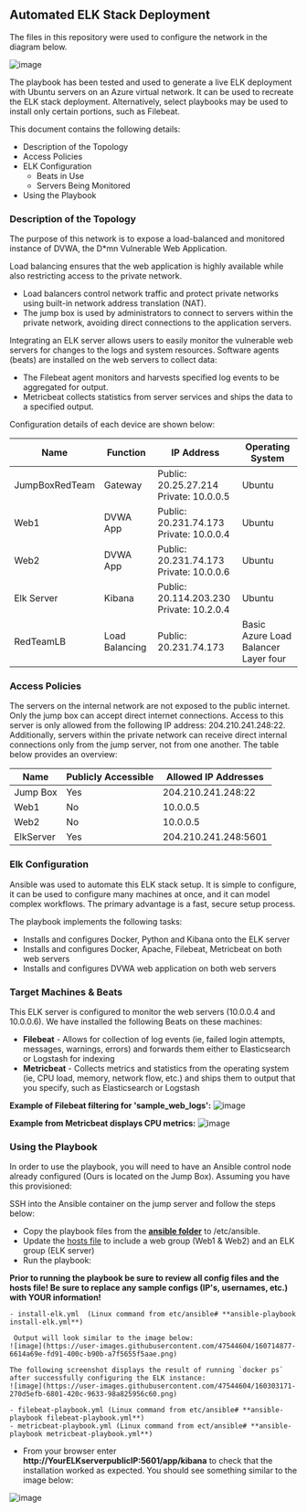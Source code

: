 ## Automated ELK Stack Deployment

The files in this repository were used to configure the network in the diagram below.

![image](https://user-images.githubusercontent.com/47544604/160641187-09c57da7-4e52-4614-bc23-84bf56ad2f25.png)

The playbook has been tested and used to generate a live ELK deployment with Ubuntu servers on an Azure virtual network. It can be used to recreate the ELK stack deployment. Alternatively, select playbooks may be used to install only certain portions, such as Filebeat.

This document contains the following details:
- Description of the Topology
- Access Policies
- ELK Configuration
  - Beats in Use
  - Servers Being Monitored
- Using the Playbook


### Description of the Topology

The purpose of this network is to expose a load-balanced and monitored instance of DVWA, the D*mn Vulnerable Web Application.

Load balancing ensures that the web application is highly available while also restricting access to the private network.
- Load balancers control network traffic and protect private networks using built-in network address translation (NAT). 
- The jump box is used by administrators to connect to servers within the private network, avoiding direct connections to the     application servers.

Integrating an ELK server allows users to easily monitor the vulnerable web servers for changes to the logs and system resources. Software agents (beats) are installed on the web servers to collect data:  
- The Filebeat agent monitors and harvests specified log events to be aggregated for output.
- Metricbeat collects statistics from server services and ships the data to a specified output.

Configuration details of each device are shown below:

| Name           | Function                                                                                                      | IP Address                                 | Operating System                    |
|----------------|---------------------------------------------------------------------------------------------------------------|--------------------------------------------|-------------------------------------|
| JumpBoxRedTeam | Gateway  | Public: 20.25.27.214<br>Private: 10.0.0.5  | Ubuntu |
| Web1           | DVWA App | Public: 20.231.74.173<br>Private: 10.0.0.4 | Ubuntu |
| Web2           | DVWA App | Public: 20.231.74.173<br>Private: 10.0.0.6 | Ubuntu |
| Elk Server     | Kibana   | Public: 20.114.203.230<br>Private: 10.2.0.4 | Ubuntu |
| RedTeamLB | Load Balancing | Public: 20.231.74.173 | Basic Azure Load Balancer<br>Layer four |


### Access Policies

The servers on the internal network are not exposed to the public internet. Only the jump box can accept direct internet connections. Access to this server is only allowed from the following IP address: 204.210.241.248:22. Additionally, servers within the private network can receive direct internal connections only from the jump server, not from one another.  The table below provides an overview:

| Name     | Publicly Accessible | Allowed IP Addresses |
|----------|---------------------|----------------------|
| Jump Box | Yes                 | 204.210.241.248:22   |
| Web1     | No                  | 10.0.0.5             |
| Web2     | No                  | 10.0.0.5             |
| ElkServer| Yes                 | 204.210.241.248:5601 |


### Elk Configuration

Ansible was used to automate this ELK stack setup. It is simple to configure, it can be used to configure many machines at once, and it can model complex workflows.  The primary advantage is a fast, secure setup process. 

The playbook implements the following tasks:
- Installs and configures Docker, Python and Kibana onto the ELK server
- Installs and configures Docker, Apache, Filebeat, Metricbeat on both web servers
- Installs and configures DVWA web application on both web servers

### Target Machines & Beats
This ELK server is configured to monitor the web servers (10.0.0.4 and 10.0.0.6).
We have installed the following Beats on these machines:
- **__Filebeat__** - Allows for collection of log events (ie, failed login attempts, messages, warnings, errors) and forwards them either to Elasticsearch or Logstash for indexing
- **__Metricbeat__** - Collects metrics and statistics from the operating system (ie, CPU load, memory, network flow, etc.) and ships them to output that you specify, such as Elasticsearch or Logstash

**__Example of Filebeat filtering for 'sample_web_logs':__**
![image](https://user-images.githubusercontent.com/47544604/160513469-988af6fd-c01f-42b7-8ba2-98792bf127e2.png)

**__Example from Metricbeat displays CPU metrics:__**
![image](https://user-images.githubusercontent.com/47544604/160513960-7591cdd2-474f-48ec-bae3-ca4a061ae5c2.png)


### Using the Playbook
In order to use the playbook, you will need to have an Ansible control node already configured (Ours is located on the Jump Box). Assuming you have this provisioned: 

SSH into the Ansible container on the jump server and follow the steps below:
- Copy the playbook files from the [__ansible folder__](https://github.com/tracylynnlangford/OSU-Cybersecurity-Bootcamp-Project-1/tree/main/ansible) to /etc/ansible.
- Update the [hosts file](https://github.com/tracylynnlangford/OSU-Cybersecurity-Bootcamp-Project-1/blob/main/ansible/hosts.txt) to include a web group (Web1 & Web2) and an ELK group (ELK server)
- Run the playbook:

**Prior to running the playbook be sure to review all config files and the hosts file!  Be sure to replace any sample configs (IP's, usernames, etc.) with YOUR information!**

    - install-elk.yml  (Linux command from etc/ansible# **ansible-playbook install-elk.yml**)
    
     Output will look similar to the image below: 
    ![image](https://user-images.githubusercontent.com/47544604/160714877-6614a69e-fd91-400c-b90b-a7f5655f5aae.png)
    
    The following screenshot displays the result of running `docker ps` after successfully configuring the ELK instance:  
    ![image](https://user-images.githubusercontent.com/47544604/160303171-270d5efb-6801-420c-9633-98a825956c60.png)
    
    - filebeat-playbook.yml (Linux command from etc/ansible# **ansible-playbook filebeat-playbook.yml**)
    - metricbeat-playbook.yml (Linux command from ect/ansible# **ansible-playbook metricbeat-playbook.yml**)

- From your browser enter **http://YourELKserverpublicIP:5601/app/kibana** to check that the installation worked as expected. You should see something similar to the image below:

![image](https://user-images.githubusercontent.com/47544604/160514677-f8dd8897-29b8-49b8-938e-1115ea4f07ef.png)


